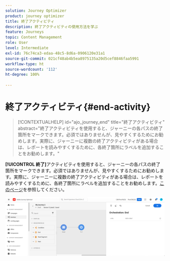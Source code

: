 ```yaml
---
solution: Journey Optimizer
product: journey optimizer
title: 終了アクティビティ
description: 終了アクティビティの使用方法を学ぶ
feature: Journeys
topic: Content Management
role: User
level: Intermediate
exl-id: 76c74ca3-edaa-48c5-8d6a-0906120e31a1
source-git-commit: 021cf48ab4b5ea8975135a20d5cef8846faa5991
workflow-type: ht
source-wordcount: '112'
ht-degree: 100%

---
```


# 終了アクティビティ{#end-activity}

>[!CONTEXTUALHELP]
>id="ajo_journey_end"
>title="終了アクティビティ"
>abstract="終了アクティビティを使用すると、ジャーニーの各パスの終了箇所をマークできます。必須ではありませんが、見やすくするためにお勧めします。実際に、ジャーニーに複数の終了アクティビティがある場合は、レポートを読みやすくするために、各終了箇所にラベルを追加することをお勧めします。"

**[!UICONTROL 終了]**&#x200B;アクティビティを使用すると、ジャーニーの各パスの終了箇所をマークできます。必須ではありませんが、見やすくするためにお勧めします。実際に、ジャーニーに複数の終了アクティビティがある場合は、レポートを読みやすくするために、各終了箇所にラベルを追加することをお勧めします。[このページ](../reports/live-report.md)を参照してください。

![](assets/journey54.png)
